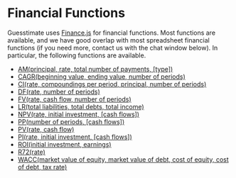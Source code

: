 # Financial Functions

Guesstimate uses [Finance.js](http://financejs.org/) for financial functions. Most functions are available, and we have good overlap with most spreadsheet financial functions (if you need more, contact us with the chat window below). In particular, the following functions are available.

*   [AM(principal, rate, total number of payments, [type])](http://financejs.org/#Amortization)
*   [CAGR(beginning value, ending value, number of periods)](http://financejs.org/#CAGR)
*   [CI(rate, compoundings per period, principal, number of periods)](http://financejs.org/#CI)
*   [DF(rate, number of periods)](http://financejs.org/#DF)
*   [FV(rate, cash flow, number of periods)](http://financejs.org/#FV)
*   [LR(total liabilities, total debts, total income)](http://financejs.org/#FV)
*   [NPV(rate, initial investment, [cash flows])](http://financejs.org/#LR)
*   [PP(number of periods, [cash flows])](http://financejs.org/#NPV)
*   [PV(rate, cash flow)](http://financejs.org/#PP)
*   [PI(rate, initial investment, [cash flows])](http://financejs.org/#PV)
*   [ROI(initial investment, earnings)](http://financejs.org/#PV)
*   [R72(rate)](http://financejs.org/#ROI)
*   [WACC(market value of equity, market value of debt, cost of equity, cost of debt, tax rate)](http://financejs.org/#R72)
